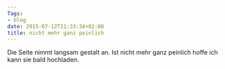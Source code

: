 ```yaml
---
Tags:
- blog
date: 2015-07-12T11:33:34+02:00
title: nicht mehr ganz peinlich
---
```


Die Seite nimmt langsam gestalt an. Ist nicht mehr ganz peinlich hoffe
ich kann sie bald hochladen.

